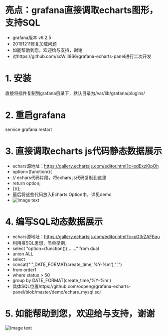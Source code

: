# 亮点：grafana直接调取echarts图形，支持SQL
* grafana版本 v6.2.5
* 20191211修复加载问题
* 如能帮助到您，欢迎给与支持，谢谢
* 对https://github.com/soWill666/grafana-echarts-panel进行二次开发

# 1. 安装
直接将插件复制到grafana目录下，默认目录为/var/lib/grafana/plugins/

# 2. 重启grafana
service grafana restart

# 3. 直接调取echarts js代码静态数据展示
* echars源地址：https://gallery.echartsjs.com/editor.html?c=xdExzKlpOh
* option=(function(){
* // echars代码片段，将echars js代码复制到这里
* return option;
* })();
* 最后将这些代码放入Echarts Option中，详见demo
* ![Image text](https://raw.githubusercontent.com/ocpeng/grafana-echarts-panel/blob/master/demo/01.png)

# 4. 编写SQL动态数据展示
* echars源地址：https://gallery.echartsjs.com/editor.html?c=xG3rZAFEqu
* 利用拼SQL思想，简单举例，
* select "option=(function(){ ......" from dual
* union ALL
* select 
* concat("'",DATE_FORMAT(create_time,'%Y-%m'),"',")
* from order1 
* where status > 50
* group by DATE_FORMAT(create_time,'%Y-%m')
* 具体SQL位置https://github.com/ocpeng/grafana-echarts-panel/blob/master/demo/echars_mysql.sql


# 5. 如能帮助到您，欢迎给与支持，谢谢
![Image text](https://raw.githubusercontent.com/ocpeng/grafana-echarts-panel/blob/master/demo/03.png)

